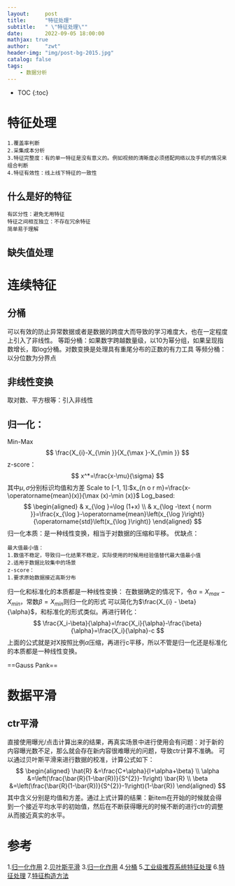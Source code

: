 ```yaml
---
layout:     post
title:      "特征处理"
subtitle:   " \"特征处理\""
date:       2022-09-05 18:00:00
mathjax: true
author:     "zwt"
header-img: "img/post-bg-2015.jpg"
catalog: false
tags:
    - 数据分析
---
```

* TOC
{:toc}
# 特征处理
```
1.覆盖率判断
2.采集成本分析
3.特征完整度：有的单一特征是没有意义的。例如视频的清晰度必须搭配网络以及手机的情况来组合判断
4.特征有效性：线上线下特征的一致性
```
## 什么是好的特征
```
有区分性：避免无用特征
特征之间相互独立：不存在冗余特征
简单易于理解
```
## 缺失值处理

# 连续特征
## 分桶
可以有效的防止异常数据或者是数据的跨度大而导致的学习难度大，也在一定程度上引入了非线性。
等距分桶：如果数字跨越数量级，以10为幂分组，如果呈现指数增长，取log分桶。对数变换是处理具有重尾分布的正数的有力工具
等频分桶：以分位数为分界点
## 非线性变换
取对数、平方根等：引入非线性
## 归一化：
Min-Max
$$
\frac{X_{i}-X_{\min }}{X_{\max }-X_{\min }}
$$
z-score：
$$
x^*=\frac{x-\mu}{\sigma}
$$
其中$\mu,\sigma$分别标识均值和方差
Scale to [-1, 1]:$x_{n o r m}=\frac{x-\operatorname{mean}(x)}{\max (x)-\min (x)}$
Log_based:
$$
\begin{aligned}
& x_{\log }=\log (1+x) \\
& x_{\log -\text { norm }}=\frac{x_{\log }-\operatorname{mean}\left(x_{\log }\right)}{\operatorname{std}\left(x_{\log }\right)}
\end{aligned}
$$
归一化本质：是一种线性变换，相当于对数据的压缩和平移。
优缺点：
```
最大值最小值：
1.数值不稳定，导致归一化结果不稳定，实际使用的时候用经验值替代最大值最小值
2.适用于数据比较集中的场景
z-score：
1.要求原始数据接近高斯分布
```
归一化和标准化的本质都是一种线性变换：
在数据确定的情况下，令$\alpha = X_{max} - X_{min}$，常数$\beta = X_{min}$则归一化的形式 可以简化为$\frac{X_{i} - \beta}{\alpha}$，和标准化的形式类似。再进行转化：
$$
\frac{X_i-\beta}{\alpha}=\frac{X_i}{\alpha}-\frac{\beta}{\alpha}=\frac{X_i}{\alpha}-c
$$
上面的公式就是对X按照比例$\alpha$压缩，再进行c平移，所以不管是归一化还是标准化的本质都是一种线性变换。

==Gauss Pank==



# 数据平滑
## ctr平滑
直接使用曝光/点击计算出来的结果，再真实场景中进行使用会有问题：对于新的内容曝光数不足，那么就会存在新内容很难曝光的问题，导致ctr计算不准确。
可以通过贝叶斯平滑来进行数据的校准，计算公式如下：
$$
\begin{aligned}
\hat{R} &=\frac{C+\alpha}{I+\alpha+\beta} \\
\alpha &=\left(\frac{\bar{R}(1-\bar{R})}{S^{2}}-1\right) \bar{R} \\
\beta &=\left(\frac{\bar{R}(1-\bar{R})}{S^{2}}-1\right)(1-\bar{R})
\end{aligned}
$$
其中含义分别是均值和方差。通过上式计算的结果：新item在开始的时候就会得到一个接近平均水平的初始值，然后在不断获得曝光的时候不断的进行ctr的调整从而接近真实的水平。


# 参考
1.[归一化作用](https://www.zhihu.com/question/20455227/answer/370658612)
2.[贝叶斯平滑](http://zhihao.wang/ml/bayes-smoothing)
3.[归一化作用](https://www.zhihu.com/question/20455227/answer/370658612)
4.[分桶](https://cloud.tencent.com/developer/article/1590912)
5.[工业级推荐系统特征处理](https://zhuanlan.zhihu.com/p/518308463)
6.[特征处理](https://zhuanlan.zhihu.com/p/559353696)
7.[特征构造方法](https://mp.weixin.qq.com/s/4V0D-KqBchH1zEMfrANbmA)



